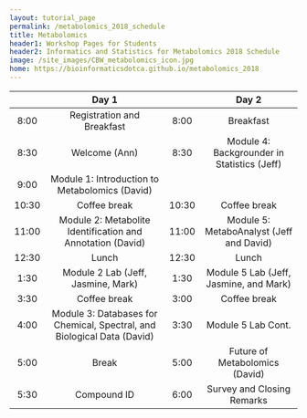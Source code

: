 ```yaml
---
layout: tutorial_page
permalink: /metabolomics_2018_schedule
title: Metabolomics
header1: Workshop Pages for Students
header2: Informatics and Statistics for Metabolomics 2018 Schedule
image: /site_images/CBW_metabolomics_icon.jpg
home: https://bioinformaticsdotca.github.io/metabolomics_2018
---
```


| | **Day 1** | | **Day 2** |  
| :---: | :---: | :---: | :---: |  
| 8:00 | Registration and Breakfast | 8:00 | Breakfast |  
| 8:30 | Welcome (Ann) | 8:30 | Module 4: Backgrounder in Statistics (Jeff) |  
| 9:00 | Module 1: Introduction to Metabolomics (David) | | |  
| 10:30 | Coffee break | 10:30 | Coffee break |  
| 11:00 | Module 2: Metabolite Identification and Annotation (David)  | 11:00 | Module 5: MetaboAnalyst (Jeff and David) |  
| 12:30 | Lunch | 12:30 | Lunch |  
| 1:30 | Module 2 Lab (Jeff, Jasmine, Mark) | 1:30 | Module 5 Lab (Jeff, Jasmine, and Mark) |  
| 3:30 | Coffee break | 3:00 | Coffee break |  
| 4:00 | Module 3: Databases for Chemical, Spectral, and Biological Data (David) | 3:30 | Module 5 Lab Cont. |  
| 5:00 | Break | 5:00 | Future of Metabolomics (David) |  
| 5:30 | Compound ID | 6:00 | Survey and Closing Remarks |       
